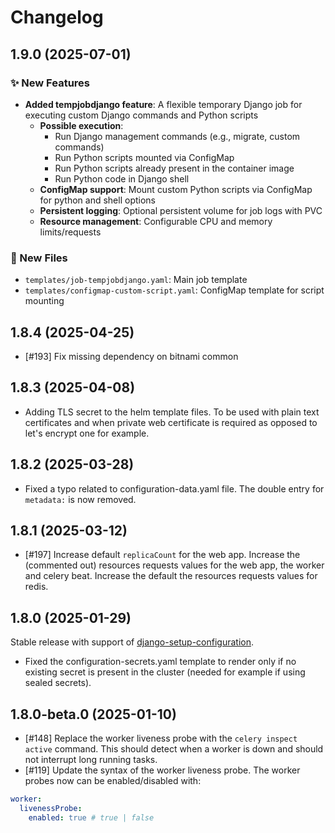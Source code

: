 # Changelog

## 1.9.0 (2025-07-01)

### ✨ New Features

- **Added tempjobdjango feature**: A flexible temporary Django job for executing custom Django commands and Python scripts
  - **Possible execution**:
    - Run Django management commands (e.g., migrate, custom commands)
    - Run Python scripts mounted via ConfigMap
    - Run Python scripts already present in the container image
    - Run Python code in Django shell
  - **ConfigMap support**: Mount custom Python scripts via ConfigMap for python and shell options
  - **Persistent logging**: Optional persistent volume for job logs with PVC
  - **Resource management**: Configurable CPU and memory limits/requests


### 📁 New Files

- `templates/job-tempjobdjango.yaml`: Main job template 
- `templates/configmap-custom-script.yaml`: ConfigMap template for script mounting

## 1.8.4 (2025-04-25)
- [#193] Fix missing dependency on bitnami common

## 1.8.3 (2025-04-08)

- Adding TLS secret to the helm template files. To be used with plain text certificates and when private web certificate is required as opposed to let's encrypt one for example.

## 1.8.2 (2025-03-28)

- Fixed a typo related to configuration-data.yaml file. The double entry for `metadata:` is now removed.

## 1.8.1 (2025-03-12)

- [#197] Increase default `replicaCount` for the web app. Increase the (commented out) resources requests values for the web app, the worker and celery beat. Increase the default the resources requests values for redis.

## 1.8.0 (2025-01-29)

Stable release with support of [django-setup-configuration](https://github.com/maykinmedia/django-setup-configuration). 

- Fixed the configuration-secrets.yaml template to render only if no existing secret is present in the cluster (needed for example if using sealed secrets).

## 1.8.0-beta.0 (2025-01-10)

- [#148] Replace the worker liveness probe with the `celery inspect active` command. This should detect when a worker is down and should not interrupt long running tasks.
- [#119] Update the syntax of the worker liveness probe. The worker probes now can be enabled/disabled with:

```yaml
worker:
  livenessProbe:
    enabled: true # true | false
```

